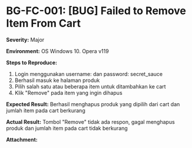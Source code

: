 # BG-FC-001: [BUG] Failed to Remove Item From Cart

**Severity:** Major

**Environment:** OS Windows 10. Opera v119

**Steps to Reproduce:**
1. Login menggunakan username:  dan password: secret_sauce
2. Berhasil masuk ke halaman produk
3. Pilih salah satu atau beberapa item untuk ditambahkan ke cart
4. Klik "Remove" pada item yang ingin dihapus
   
**Expected Result:** Berhasil menghapus produk yang dipilih dari cart dan jumlah item pada cart berkurang

**Actual Result:** Tombol "Remove" tidak ada respon, gagal menghapus produk dan jumlah item pada cart tidak berkurang

**Attachment:**
